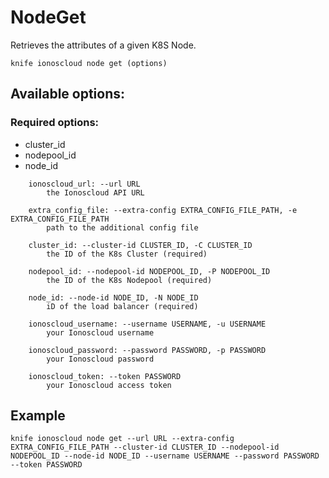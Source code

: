# NodeGet

Retrieves the attributes of a given K8S Node.

```text
knife ionoscloud node get (options)
```

## Available options:

### Required options:

* cluster\_id
* nodepool\_id
* node\_id

```text
    ionoscloud_url: --url URL
        the Ionoscloud API URL

    extra_config_file: --extra-config EXTRA_CONFIG_FILE_PATH, -e EXTRA_CONFIG_FILE_PATH
        path to the additional config file

    cluster_id: --cluster-id CLUSTER_ID, -C CLUSTER_ID
        the ID of the K8s Cluster (required)

    nodepool_id: --nodepool-id NODEPOOL_ID, -P NODEPOOL_ID
        the ID of the K8s Nodepool (required)

    node_id: --node-id NODE_ID, -N NODE_ID
        iD of the load balancer (required)

    ionoscloud_username: --username USERNAME, -u USERNAME
        your Ionoscloud username

    ionoscloud_password: --password PASSWORD, -p PASSWORD
        your Ionoscloud password

    ionoscloud_token: --token PASSWORD
        your Ionoscloud access token

```
## Example

```text
knife ionoscloud node get --url URL --extra-config EXTRA_CONFIG_FILE_PATH --cluster-id CLUSTER_ID --nodepool-id NODEPOOL_ID --node-id NODE_ID --username USERNAME --password PASSWORD --token PASSWORD
```
